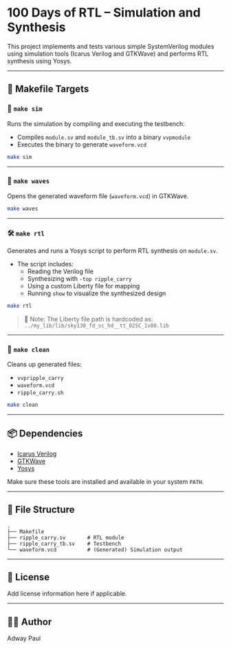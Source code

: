 # 100 Days of RTL – Simulation and Synthesis

This project implements and tests various simple SystemVerilog modules using simulation tools (Icarus Verilog and GTKWave) and performs RTL synthesis using Yosys.

---

## 🔧 Makefile Targets

### 🧪 `make sim`
Runs the simulation by compiling and executing the testbench:
- Compiles `module.sv` and `module_tb.sv` into a binary `vvpmodule`
- Executes the binary to generate `waveform.vcd`

```bash
make sim
```

---

### 🌊 `make waves`
Opens the generated waveform file (`waveform.vcd`) in GTKWave.

```bash
make waves
```

---

### 🛠 `make rtl`
Generates and runs a Yosys script to perform RTL synthesis on `module.sv`.

- The script includes:
  - Reading the Verilog file
  - Synthesizing with `-top ripple_carry`
  - Using a custom Liberty file for mapping
  - Running `show` to visualize the synthesized design

```bash
make rtl
```

> 📝 Note: The Liberty file path is hardcoded as:
> `../my_lib/lib/sky130_fd_sc_hd__tt_025C_1v80.lib`

---

### 🧼 `make clean`
Cleans up generated files:
- `vvpripple_carry`
- `waveform.vcd`
- `ripple_carry.sh`

```bash
make clean
```

---

## 📦 Dependencies

- [Icarus Verilog](http://iverilog.icarus.com/)
- [GTKWave](http://gtkwave.sourceforge.net/)
- [Yosys](https://yosyshq.net/yosys/)

Make sure these tools are installed and available in your system `PATH`.

---

## 📁 File Structure

```
.
├── Makefile
├── ripple_carry.sv       # RTL module
├── ripple_carry_tb.sv    # Testbench
└── waveform.vcd          # (Generated) Simulation output
```

---

## 📜 License

Add license information here if applicable.

---

## 🙋‍♂️ Author

Adway Paul
